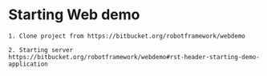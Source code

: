 # Starting Web demo

    1. Clone project from https://bitbucket.org/robotframework/webdemo 

    2. Starting server
    https://bitbucket.org/robotframework/webdemo#rst-header-starting-demo-application
